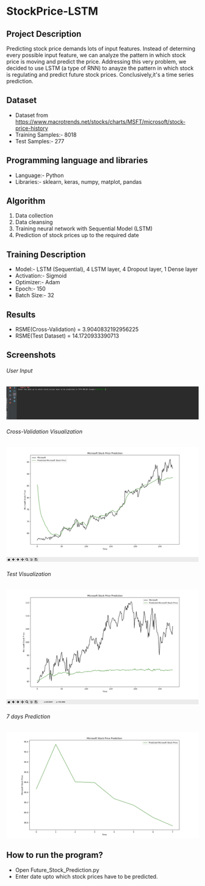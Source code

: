 # StockPrice-LSTM

## Project Description
Predicting stock price demands lots of input features. Instead of determing every possible input feature, we can analyze the pattern in which stock price is moving and predict the price. Addressing this very problem, we decided to use LSTM (a type of RNN) to anayze the pattern in which stock is regulating and predict future stock prices. Conclusively,it's a time series prediction.

## Dataset
* Dataset from https://www.macrotrends.net/stocks/charts/MSFT/microsoft/stock-price-history
* Training Samples:- 8018
* Test Samples:- 277

## Programming language and libraries
* Language:- Python
* Libraries:- sklearn, keras, numpy, matplot, pandas

## Algorithm
1. Data collection
2. Data cleansing
3. Training neural network with Sequential Model (LSTM)
4. Prediction of stock prices up to the required date

## Training Description
* Model:- LSTM (Sequential), 4 LSTM layer, 4 Dropout layer, 1 Dense layer
* Activation:- Sigmoid
* Optimizer:- Adam
* Epoch:- 150
* Batch Size:- 32

## Results

  - RSME(Cross-Validation) = 3.9040832192956225
  - RSME(Test Dataset) = 14.1720933390713

## Screenshots

###### User Input
![alt text](https://github.com/Scorpi35/StockPrice-LSTM/blob/master/Screenshots/User_Input.png)

###### Cross-Validation Visualization
![alt text](
https://github.com/Scorpi35/StockPrice-LSTM/blob/master/Screenshots/Cross-Validation%20Data%20Visualization.png)

###### Test Visualization
![alt text](https://github.com/Scorpi35/StockPrice-LSTM/blob/master/Screenshots/Test_Data_Visualization.png)

###### 7 days Prediction
![alt text](https://github.com/Scorpi35/StockPrice-LSTM/blob/master/Screenshots/7days_Prediction.png)


## How to run the program?
* Open Future_Stock_Prediction.py
* Enter date upto which stock prices have to be predicted.





